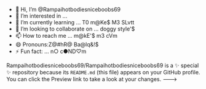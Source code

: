 - 👋 Hi, I’m @Rampaihotbodiesniceboobs69
- 👀 I’m interested in ...
- 🌱 I’m currently learning ... T0 m@Ke$ M3 SLvtt
- 💞️ I’m looking to collaborate on ... doggy style'$
- 📫 How to reach me ... m@kE'$ m3 cVm
- 😄 Pronouns:Z@#hR@ Ba@lq&!$
- ⚡ Fun fact: ... n○ c●ND♡m


Rampaihotbodiesniceboobs69/Rampaihotbodiesniceboobs69 is a ✨ special ✨ repository because its `README.md` (this file) appears on your GitHub profile.
You can click the Preview link to take a look at your changes.
--->
